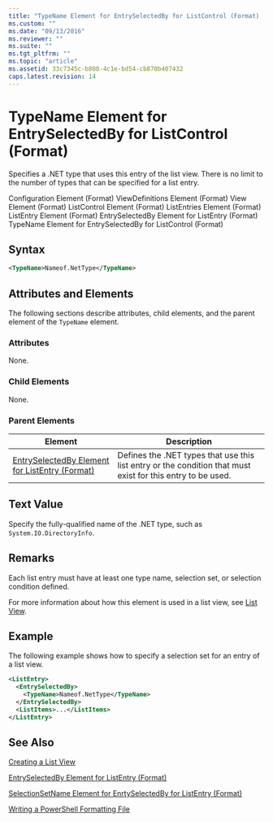 ```yaml
---
title: "TypeName Element for EntrySelectedBy for ListControl (Format) | Microsoft Docs"
ms.custom: ""
ms.date: "09/13/2016"
ms.reviewer: ""
ms.suite: ""
ms.tgt_pltfrm: ""
ms.topic: "article"
ms.assetid: 33c7345c-b808-4c1e-bd54-cb870b407432
caps.latest.revision: 14
---
```

# TypeName Element for EntrySelectedBy for ListControl (Format)

Specifies a .NET type that uses this entry of the list view. There is no limit to the number of types that can be specified for a list entry.

Configuration Element (Format)
ViewDefinitions Element (Format)
View Element (Format)
ListControl Element (Format)
ListEntries Element (Format)
ListEntry Element (Format)
EntrySelectedBy Element for ListEntry (Format)
TypeName Element for EntrySelectedBy for ListControl (Format)

## Syntax

```xml
<TypeName>Nameof.NetType</TypeName>
```

## Attributes and Elements

The following sections describe attributes, child elements, and the parent element of the `TypeName` element.

### Attributes

None.

### Child Elements

None.

### Parent Elements

|Element|Description|
|-------------|-----------------|
|[EntrySelectedBy Element for ListEntry (Format)](./entryselectedby-element-for-listentry-for-listcontrol-format.md)|Defines the .NET types that use this list entry or the condition that must exist for this entry to be used.|

## Text Value

Specify the fully-qualified name of the .NET type, such as `System.IO.DirectoryInfo`.

## Remarks

Each list entry must have at least one type name, selection set, or selection condition defined.

For more information about how this element is used in a list view, see [List View](./creating-a-list-view.md).

## Example

The following example shows how to specify a selection set for an entry of a list view.

```xml
<ListEntry>
  <EntrySelectedBy>
    <TypeName>Nameof.NetType</TypeName>
  </EntrySelectedBy>
  <ListItems>...</ListItems>
</ListEntry>
```

## See Also

[Creating a List View](./creating-a-list-view.md)

[EntrySelectedBy Element for ListEntry (Format)](./entryselectedby-element-for-listentry-for-listcontrol-format.md)

[SelectionSetName Element for EnrtySelectedBy for ListEntry (Format)](./selectionsetname-element-for-entryselectedby-for-listcontrol-format.md)

[Writing a PowerShell Formatting File](./writing-a-powershell-formatting-file.md)
